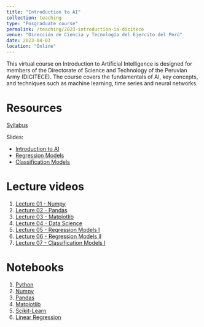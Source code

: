 ```yaml
---
title: "Introduction to AI"
collection: teaching
type: "Posgraduate course"
permalink: /teaching/2023-introduction-ia-dicitece
venue: "Dirección de Ciencia y Tecnología del Ejercito del Perú"
date: 2023-04-03
location: "Online"
---
```


This virtual course on Introduction to Artificial Intelligence is designed for members of the Directorate of Science and Technology of the Peruvian Army (DICITECE). The course covers the fundamentals of AI, key concepts, and techniques such as machine learning, time series and neural networks.


Resources
======
[Syllabus](https://drive.google.com/file/d/1H33AYl7BfFxdaB7yrmoAw-2sCAlRyLR0/view)

Slides:
* [Introduction to AI](https://drive.google.com/file/d/172kWQMwMZwbygWOZ3PBsiBKt588F63QX/view)
* [Regression Models](https://drive.google.com/file/d/11P7Mna6LkxP_aQN7uumloCVZ2rLVUMts/view)
* [Classification Models](https://drive.google.com/file/d/1N-5JyTJU8y20Puhf4GATifjPyws7M_B_/view)



Lecture videos
======
1. [Lecture 01 - Numpy](https://www.youtube.com/watch?v=X9pzCdfUO4g)
2. [Lecture 02 - Pandas](https://www.youtube.com/watch?v=3d6irxSVYto)
3. [Lecture 03 - Matplotlib](https://www.youtube.com/watch?v=gNM15emRSS8)
4. [Lecture 04 - Data Science](https://www.youtube.com/watch?v=DsXgFFFDkoQ)
5. [Lecture 05 - Regression Models I](https://www.youtube.com/watch?v=KmPVswgJEo0)
6. [Lecture 06 - Regression Models II](https://www.youtube.com/watch?v=jRJ4SBjJPJM)
7. [Lecture 07 - Classification Models I](https://www.youtube.com/watch?v=IHacvzxLiZg)


Notebooks
=====
1. [Python](https://github.com/walterpcasas/notebooks_class/blob/master/2023/dicitece/python.ipynb)
2. [Numpy](https://github.com/walterpcasas/notebooks_class/blob/master/2023/dicitece/numpy.ipynb)
3. [Pandas](https://github.com/walterpcasas/notebooks_class/blob/master/2023/dicitece/pandas.ipynb)
4. [Matplotlib](https://github.com/walterpcasas/notebooks_class/blob/master/2023/dicitece/matplotlib.ipynb)
5. [Scikit-Learn](https://github.com/walterpcasas/notebooks_class/blob/master/2023/dicitece/sklearn.ipynb)
6. [Linear Regression](https://github.com/walterpcasas/notebooks_class/blob/master/2023/dicitece/regression.ipynb)